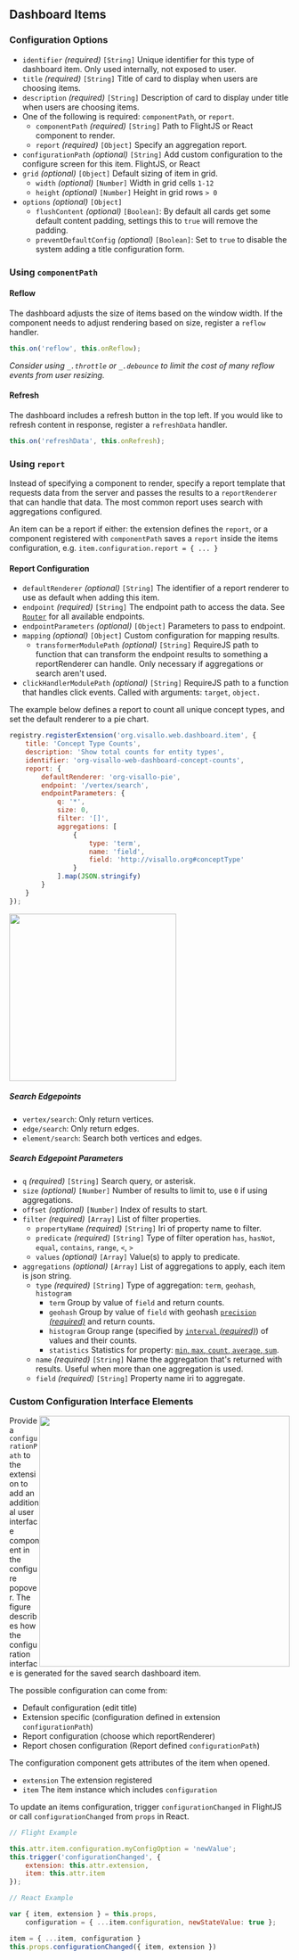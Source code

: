 ## Dashboard Items



### Configuration Options

* `identifier` _(required)_ `[String]` Unique identifier for this type of dashboard item. Only used internally, not exposed to user.
* `title` _(required)_ `[String]` Title of card to display when users are choosing items.
* `description` _(required)_ `[String]` Description of card to display under title when users are choosing items.
* One of the following is required: `componentPath`, or `report`.
    * `componentPath` _(required)_ `[String]` Path to FlightJS or React component to render.
    * `report` _(required)_ `[Object]` Specify an aggregation report. 
* `configurationPath` _(optional)_ `[String]` Add custom configuration to the configure screen for this item. FlightJS, or React
* `grid` _(optional)_ `[Object]` Default sizing of item in grid.
    * `width` _(optional)_ `[Number]` Width in grid cells `1-12`
    * `height` _(optional)_ `[Number]` Height in grid rows `> 0`
* `options` _(optional)_ `[Object]`
    * `flushContent` _(optional)_ `[Boolean]`: By default all cards get some default content padding, settings this to `true` will remove the padding.
    * `preventDefaultConfig` _(optional)_ `[Boolean]`: Set to `true` to disable the system adding a title configuration form.

### Using `componentPath`

#### Reflow

The dashboard adjusts the size of items based on the window width. If the component needs to adjust rendering based on size, register a `reflow` handler.

```js
this.on('reflow', this.onReflow);
```

*Consider using `_.throttle` or `_.debounce` to limit the cost of many reflow events from user resizing.*

#### Refresh

The dashboard includes a refresh button in the top left. If you would like to refresh content in response, register a `refreshData` handler.

```js
this.on('refreshData', this.onRefresh);
```

### Using `report`

Instead of specifying a component to render, specify a report template that requests data from the server and passes the results to a `reportRenderer` that can handle that data. The most common report uses search with aggregations configured.

An item can be a report if either: the extension defines the `report`, or a component registered with `componentPath` saves a `report` inside the items configuration, e.g. `item.configuration.report = { ... }`

#### Report Configuration

* `defaultRenderer` _(optional)_ `[String]` The identifier of a report renderer to use as default when adding this item.
* `endpoint` _(required)_ `[String]` The endpoint path to access the data. See [`Router`](https://github.com/v5analytics/visallo/blob/master/web/web-base/src/main/java/org/visallo/web/Router.java) for all available endpoints.
* `endpointParameters` _(optional)_ `[Object]` Parameters to pass to endpoint.
* `mapping` _(optional)_ `[Object]` Custom configuration for mapping results.
    * `transformerModulePath` _(optional)_ `[String]` RequireJS path to function that can transform the endpoint results to something a reportRenderer can handle. Only necessary if aggregations or search aren't used.
* `clickHandlerModulePath` _(optional)_ `[String]` RequireJS path to a function that handles click events. Called with arguments: `target`, `object.`

The example below defines a report to count all unique concept types, and set the default renderer to a pie chart.

```js
registry.registerExtension('org.visallo.web.dashboard.item', {
    title: 'Concept Type Counts',
    description: 'Show total counts for entity types',
    identifier: 'org-visallo-web-dashboard-concept-counts',
    report: {
        defaultRenderer: 'org-visallo-pie',
        endpoint: '/vertex/search',
        endpointParameters: {
            q: '*',
            size: 0,
            filter: '[]',
            aggregations: [
                {
                    type: 'term',
                    name: 'field',
                    field: 'http://visallo.org#conceptType'
                }
            ].map(JSON.stringify)
        }
    }
});
```

<img src="pie.png" width="300" style="text-align: center">


##### Search Edgepoints

* `vertex/search`: Only return vertices.
* `edge/search`: Only return edges.
* `element/search`: Search both vertices and edges.

##### Search Edgepoint Parameters

* `q` _(required)_ `[String]` Search query, or asterisk.
* `size` _(optional)_ `[Number]` Number of results to limit to, use `0` if using aggregations.
* `offset` _(optional)_ `[Number]` Index of results to start.
* `filter` _(required)_ `[Array]` List of filter properties.
    * `propertyName` _(required)_ `[String]` Iri of property name to filter.
    * `predicate` _(required)_ `[String]` Type of filter operation `has`, `hasNot`, `equal`, `contains`, `range`, `<`, `>`
    * `values` _(optional)_ `[Array]` Value(s) to apply to predicate.
* `aggregations` _(optional)_ `[Array]` List of aggregations to apply, each item is json string.
    * `type` _(required)_ `[String]` Type of aggregation: `term`, `geohash`, `histogram`
        * `term` Group by value of `field` and return counts.
        * `geohash` Group by value of `field` with geohash [`precision` _(required)_](https://www.elastic.co/guide/en/elasticsearch/reference/current/search-aggregations-bucket-geohashgrid-aggregation.html) and return counts.
        * `histogram` Group range (specified by [`interval` _(required)_](https://www.elastic.co/guide/en/elasticsearch/reference/current/search-aggregations-bucket-histogram-aggregation.html)) of values and their counts.
        * `statistics` Statistics for property: [`min`, `max`, `count`, `average`, `sum`](https://www.elastic.co/guide/en/elasticsearch/reference/current/search-aggregations-metrics-stats-aggregation.html).
    * `name` _(required)_ `[String]` Name the aggregation that's returned with results. Useful when more than one aggregation is used.
    * `field` _(required)_ `[String]` Property name iri to aggregate.


### Custom Configuration Interface Elements

<img src="config.png" width="450" style="float:right">

Provide a `configurationPath` to the extension to add an additional user interface component in the configure popover. The figure describes how the configuration interface is generated for the saved search dashboard item. 

The possible configuration can come from:
* Default configuration (edit title)
* Extension specific (configuration defined in extension `configurationPath`)
* Report configuration (choose which reportRenderer)
* Report chosen configuration (Report defined `configurationPath`)

The configuration component gets attributes of the item when opened.

* `extension` The extension registered
* `item` The item instance which includes `configuration`

To update an items configuration, trigger `configurationChanged` in FlightJS or call `configurationChanged` from `props` in React.

```js
// Flight Example

this.attr.item.configuration.myConfigOption = 'newValue';
this.trigger('configurationChanged', {
    extension: this.attr.extension,
    item: this.attr.item
});
```

```js
// React Example

var { item, extension } = this.props,
    configuration = { ...item.configuration, newStateValue: true };

item = { ...item, configuration }
this.props.configurationChanged({ item, extension })
```
